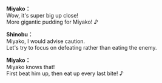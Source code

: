 # 

  
**Miyako：**  
Wow, it's super big up close!  
More gigantic pudding for Miyako! ♪  
  
**Shinobu：**  
Miyako, I would advise caution.  
Let's try to focus on defeating rather than eating the enemy.  
  
**Miyako：**  
Miyako knows that!  
 First beat him up, then eat up every last bite! ♪  
